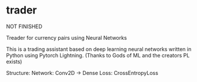 # trader

NOT FINISHED

Treader for currency pairs using Neural Networks

This is a trading assistant based on deep learning neural networks written in Python using Pytorch Lightning. (Thanks to Gods of ML and the creators PL exists)


Structure:
Network: Conv2D -> Dense
Loss: CrossEntropyLoss


